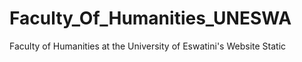 # Faculty_Of_Humanities_UNESWA
Faculty of Humanities at the University of Eswatini's Website Static
